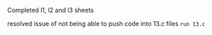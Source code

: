 Completed l1, l2 and l3 sheets

resolved issue of not being able to push code into 13.c files ```run 13.c```